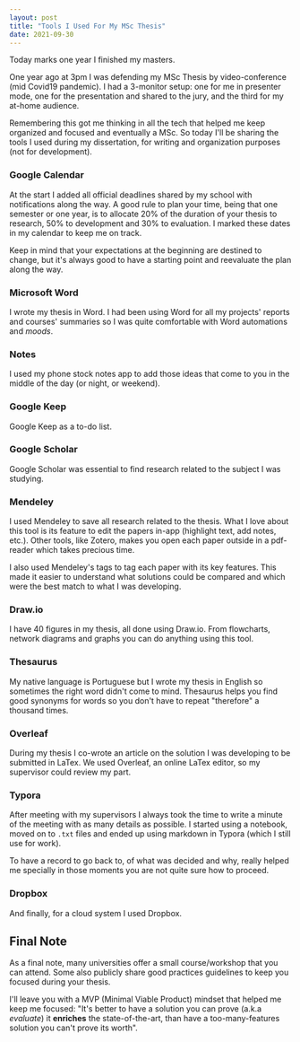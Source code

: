 ```yaml
---
layout: post
title: "Tools I Used For My MSc Thesis"
date: 2021-09-30
---
```


Today marks one year I finished my masters.

One year ago at 3pm I was defending my MSc Thesis by video-conference (mid Covid19 pandemic).
I had a 3-monitor setup: one for me in presenter mode, one for the presentation and shared to the jury, and the third for my at-home audience.

Remembering this got me thinking in all the tech that helped me keep organized and focused and eventually a MSc. So today I'll be sharing the tools I used during my dissertation, for writing and organization purposes (not for development).

### Google Calendar

At the start I added all official deadlines shared by my school with notifications along the way.
A good rule to plan your time, being that one semester or one year, is to allocate 20% of the duration of your thesis to research, 50% to development and 30% to evaluation. I marked these dates in my calendar to keep me on track.

Keep in mind that your expectations at the beginning are destined to change, but it's always good to have a starting point and reevaluate the plan along the way.

### Microsoft Word

I wrote my thesis in Word. I had been using Word for all my projects' reports and courses' summaries so I was quite comfortable with Word automations and *moods*.

### Notes

I used my phone stock notes app to add those ideas that come to you in the middle of the day (or night, or weekend).

### Google Keep

Google Keep as a to-do list.

### Google Scholar

Google Scholar was essential to find research related to the subject I was studying.

### Mendeley

I used Mendeley to save all research related to the thesis. What I love about this tool is its feature to edit the papers in-app (highlight text, add notes, etc.). Other tools, like Zotero, makes you open each paper outside in a pdf-reader which takes precious time.

I also used Mendeley's tags to tag each paper with its key features. This made it easier to understand what solutions could be compared and which were the best match to what I was developing.

### Draw.io

I have 40 figures in my thesis, all done using Draw.io. From flowcharts, network diagrams and graphs you can do anything using this tool.

### Thesaurus

My native language is Portuguese but I wrote my thesis in English so sometimes the right word didn't come to mind. Thesaurus helps you find good synonyms for words so you don't have to repeat "therefore" a thousand times.

### Overleaf

During my thesis I co-wrote an article on the solution I was developing to be submitted in LaTex. We used Overleaf, an online LaTex editor, so my supervisor could review my part.

### Typora

After meeting with my supervisors I always took the time to write a minute of the meeting with as many details as possible. I started using a notebook, moved on to `.txt` files and ended up using markdown in Typora (which I still use for work).

To have a record to go back to, of what was decided and why, really helped me specially in those moments you are not quite sure how to proceed.

### Dropbox

And finally, for a cloud system I used Dropbox.



## Final Note

As a final note, many universities offer a small course/workshop that you can attend. Some also publicly share good practices guidelines to keep you focused during your thesis.

I'll leave you with a MVP (Minimal Viable Product) mindset that helped me keep me focused:
"It's better to have a solution you can prove (a.k.a *evaluate*) it **enriches** the state-of-the-art, than have a too-many-features solution you can't prove its worth".
